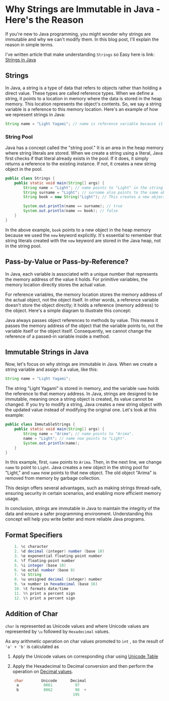 # Why Strings are Immutable in Java - Here's the Reason

If you're new to Java programming, you might wonder why strings are immutable and why we can't modify them. In this blog post, I'll explain the reason in simple terms.

I've written article that make understanding `Strings` so Easy here is link: [Strings in Java](https://adityadike.hashnode.dev/unlocking-javas-string-secret-the-truth-about-immutability)

## Strings

In Java, a string is a type of data that refers to objects rather than holding a direct value. These types are called reference types. When we define a string, it points to a location in memory where the data is stored in the heap memory. This location represents the object's contents. So, we say a string variable is a reference to this memory location. Here's an example of how we represent strings in Java:

```java
String name = "Light Yagami"; // name is reference variable because it stores memory address of object.
```

### String Pool

Java has a concept called the "string pool." It is an area in the heap memory where string literals are stored. When we create a string using a literal, Java first checks if that literal already exists in the pool. If it does, it simply returns a reference to the existing instance. If not, it creates a new string object in the pool.

```java
public class Strings {
    public static void main(String[] args) {
        String name = "Light"; // name points to "Light" in the string pool
        String surname = "Light"; // surname also points to the same object in the string pool
        String book = new String("Light"); // This creates a new object in the heap memory.

        System.out.println(name == surname); // true
        System.out.println(name == book); // false
    }
}
```

In the above example, `book` points to a new object in the heap memory because we used the `new` keyword explicitly. It's essential to remember that string literals created with the `new` keyword are stored in the Java heap, not in the string pool.

## Pass-by-Value or Pass-by-Reference?

In Java, each variable is associated with a unique number that represents the memory address of the value it holds. For primitive variables, the memory location directly stores the actual value.

For reference variables, the memory location stores the memory address of the actual object, not the object itself. In other words, a reference variable doesn't store the object directly; it holds a reference (memory address) to the object. Here's a simple diagram to illustrate this concept:

Java always passes object references to methods by value. This means it passes the memory address of the object that the variable points to, not the variable itself or the object itself. Consequently, we cannot change the reference of a passed-in variable inside a method.

## Immutable Strings in Java

Now, let's focus on why strings are immutable in Java. When we create a string variable and assign it a value, like this:

```java
String name = "Light Yagami";
```

The string "Light Yagami" is stored in memory, and the variable `name` holds the reference to that memory address. In Java, strings are designed to be immutable, meaning once a string object is created, its value cannot be changed. If you try to modify a string, Java creates a new string object with the updated value instead of modifying the original one. Let's look at this example:

```java
public class ImmutableStrings {
    public static void main(String[] args) {
        String name = "Arima"; // name points to "Arima".
        name = "Light"; // name now points to "Light".
        System.out.println(name);
    }
}
```

In this example, first, `name` points to `Arima`. Then, in the next line, we change `name` to point to `Light`. Java creates a new object in the string pool for "Light," and `name` now points to that new object. The old object "Arima" is removed from memory by garbage collection.

This design offers several advantages, such as making strings thread-safe, ensuring security in certain scenarios, and enabling more efficient memory usage.

In conclusion, strings are immutable in Java to maintain the integrity of the data and ensure a safer programming environment. Understanding this concept will help you write better and more reliable Java programs.

## Format Specifiers

```java
    1. %c character
    2. %d decimal (integer) number (base 10)
    3. %e exponential floating-point number
    4. %f floating-point number
    5. %i integer (base 10)
    6. %o octal number (base 8)
    7. %s String
    8. %u unsigned decimal (integer) number
    9. %x number in hexadecimal (base 16)
    10. %t formats date/time
    11. %% print a percent sign
    12. \% print a percent sign
```

## Addition of Char

`char` is represented as Unicode values and where Unicode values are represented by `\u` followed by `Hexadecimal` values.

As any arithmetic operation on char values promoted to `int` , so the result of `'a' + 'b'` is calculated as

1. Apply the Unicode values on corresponding char using [Unicode Table](http://www.tamasoft.co.jp/en/general-info/unicode.html)

2. Apply the Hexadecimal to Decimal conversion and then perform the operation on [Decimal values](https://www.binaryhexconverter.com/hex-to-decimal-converter).

```java
    char        Unicode      Decimal
     a           0061          97
     b           0062          98  +
                              195
```
